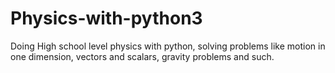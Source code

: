 # Physics-with-python3
Doing High school level physics with python, solving problems like motion in one dimension, vectors and scalars, gravity problems and such.
